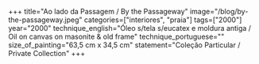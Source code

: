 +++
title="Ao lado da Passagem / By the Passageway"
image="/blog/by-the-passageway.jpeg"
categories=["interiores", "praia"]
tags=["2000"]
year="2000"
technique_english="Óleo s/tela s/eucatex e moldura antiga / Oil on canvas on masonite & old frame"
technique_portuguese=""
size_of_painting="63,5 cm x 34,5 cm"
statement="Coleção Particular / Private Collection"
+++
